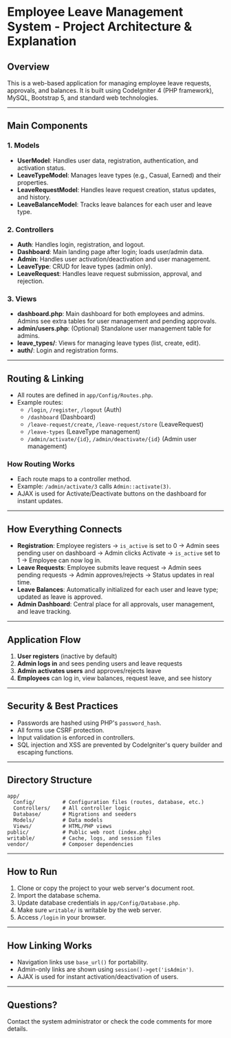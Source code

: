 # Employee Leave Management System - Project Architecture & Explanation

## Overview
This is a web-based application for managing employee leave requests, approvals, and balances. It is built using CodeIgniter 4 (PHP framework), MySQL, Bootstrap 5, and standard web technologies.

---

## Main Components

### 1. **Models**
- **UserModel**: Handles user data, registration, authentication, and activation status.
- **LeaveTypeModel**: Manages leave types (e.g., Casual, Earned) and their properties.
- **LeaveRequestModel**: Handles leave request creation, status updates, and history.
- **LeaveBalanceModel**: Tracks leave balances for each user and leave type.

### 2. **Controllers**
- **Auth**: Handles login, registration, and logout.
- **Dashboard**: Main landing page after login; loads user/admin data.
- **Admin**: Handles user activation/deactivation and user management.
- **LeaveType**: CRUD for leave types (admin only).
- **LeaveRequest**: Handles leave request submission, approval, and rejection.

### 3. **Views**
- **dashboard.php**: Main dashboard for both employees and admins. Admins see extra tables for user management and pending approvals.
- **admin/users.php**: (Optional) Standalone user management table for admins.
- **leave_types/**: Views for managing leave types (list, create, edit).
- **auth/**: Login and registration forms.

---

## Routing & Linking
- All routes are defined in `app/Config/Routes.php`.
- Example routes:
  - `/login`, `/register`, `/logout` (Auth)
  - `/dashboard` (Dashboard)
  - `/leave-request/create`, `/leave-request/store` (LeaveRequest)
  - `/leave-types` (LeaveType management)
  - `/admin/activate/{id}`, `/admin/deactivate/{id}` (Admin user management)

### How Routing Works
- Each route maps to a controller method.
- Example: `/admin/activate/3` calls `Admin::activate(3)`.
- AJAX is used for Activate/Deactivate buttons on the dashboard for instant updates.

---

## How Everything Connects
- **Registration**: Employee registers → `is_active` is set to 0 → Admin sees pending user on dashboard → Admin clicks Activate → `is_active` set to 1 → Employee can now log in.
- **Leave Requests**: Employee submits leave request → Admin sees pending requests → Admin approves/rejects → Status updates in real time.
- **Leave Balances**: Automatically initialized for each user and leave type; updated as leave is approved.
- **Admin Dashboard**: Central place for all approvals, user management, and leave tracking.

---

## Application Flow
1. **User registers** (inactive by default)
2. **Admin logs in** and sees pending users and leave requests
3. **Admin activates users** and approves/rejects leave
4. **Employees** can log in, view balances, request leave, and see history

---

## Security & Best Practices
- Passwords are hashed using PHP's `password_hash`.
- All forms use CSRF protection.
- Input validation is enforced in controllers.
- SQL injection and XSS are prevented by CodeIgniter's query builder and escaping functions.

---

## Directory Structure
```
app/
  Config/         # Configuration files (routes, database, etc.)
  Controllers/    # All controller logic
  Database/       # Migrations and seeders
  Models/         # Data models
  Views/          # HTML/PHP views
public/           # Public web root (index.php)
writable/         # Cache, logs, and session files
vendor/           # Composer dependencies
```

---

## How to Run
1. Clone or copy the project to your web server's document root.
2. Import the database schema.
3. Update database credentials in `app/Config/Database.php`.
4. Make sure `writable/` is writable by the web server.
5. Access `/login` in your browser.

---

## How Linking Works
- Navigation links use `base_url()` for portability.
- Admin-only links are shown using `session()->get('isAdmin')`.
- AJAX is used for instant activation/deactivation of users.

---

## Questions?
Contact the system administrator or check the code comments for more details. 